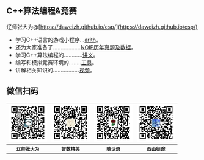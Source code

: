 ## C++算法编程&竞赛

辽师张大为@[https://daweizh.github.io/csp/](https://daweizh.github.io/csp/)

- 学习C++语言的游戏小程序...<a href='game/arith.rar' target='_blank'>arith</a>。
- 还为大家准备了..................<a href='race/' target='_blank'>NOIP历年真题及数据</a>。
- 学习C++算法编程的............<a href='handout/' target='_blank'>讲义</a>。
- 编写和模拟竞赛环境的........<a href='tool/' target='_blank'>工具</a>。
- 讲解相关知识的.................<a href='video/' target='_blank'>视频</a>。

## 微信扫码

<table style="font-size:12px;"><tr>
    <td><img src="handout/lesson00/images/zdw.jpg" width="100"></td>
    <td><img src="handout/lesson00/images/idea.jpg" width="100"></td>
    <td><img src="handout/lesson00/images/shl.jpg" width="100"></td>
    <td><img src="handout/lesson00/images/xszt.jpg" width="100"></td>
</tr><tr><th>辽师张大为</th><th>智数精英</th><th>随话录</th><th>西山征途</th></tr>
</table>




